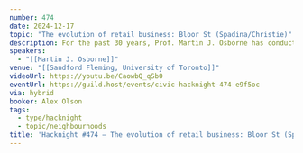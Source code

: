 ```yaml
---
number: 474
date: 2024-12-17
topic: "The evolution of retail business: Bloor St (Spadina/Christie)"
description: For the past 30 years, Prof. Martin J. Osborne has conducted an annual survey of street-level businesses on Bloor Street between Spadina and Christie. For each business, he has recorded its name, the type of goods or services it offers, and any ethnic group it specifically targets (if applicable). Prof. Osborne will discuss the nature of this data, which is available at https://mjo.osborne.economics.utoronto.ca/index.php/bloor/, and explore it with the audience. The discussion will include potential insights that can be derived from the data and the various applications it might have.
speakers:
  - "[[Martin J. Osborne]]"
venue: "[[Sandford Fleming, University of Toronto]]"
videoUrl: https://youtu.be/CaowbQ_qSb0
eventUrl: https://guild.host/events/civic-hacknight-474-e9f5oc
via: hybrid
booker: Alex Olson
tags:
  - type/hacknight
  - topic/neighbourhoods
title: 'Hacknight #474 – The evolution of retail business: Bloor St (Spadina/Christie)'
---
```

